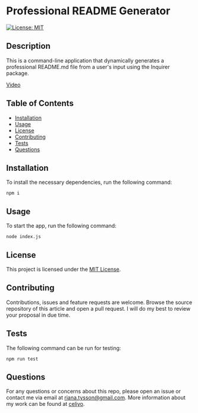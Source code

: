 # Professional README Generator

[![License: MIT](https://img.shields.io/badge/License-MIT-yellow.svg)](https://opensource.org/licenses/MIT)

## Description

This is a command-line application that dynamically generates a professional README.md file from a user's input using the Inquirer package.


[Video](https://user-images.githubusercontent.com/96136050/213940405-519c38d5-945d-4e3f-b0cf-9e71c6e946e3.mp4)


## Table of Contents

- [Installation](#installation)
- [Usage](#usage)
- [License](#license)
- [Contributing](#contributing)
- [Tests](#tests)
- [Questions](#questions)

## Installation

To install the necessary dependencies, run the following command:
```
npm i
```

## Usage

To start the app, run the following command:
```
node index.js
```

## License

This project is licensed under the [MIT License](LICENSE).

## Contributing

Contributions, issues and feature requests are welcome.  Browse the source repository of this article and open a pull request. I will do my best to review your proposal in due time.

## Tests

The following command can be run for testing:
```
npm run test
```

## Questions

For any questions or concerns about this repo, please open an issue or contact me via email at riana.tysson@gmail.com. More information about my work can be found at [celiyo](https://github.com/celiyo).
